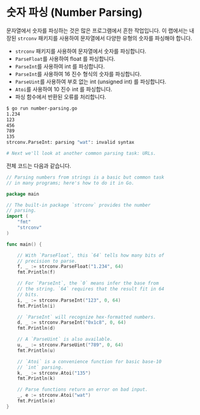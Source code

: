 # 숫자 파싱 (Number Parsing)

문자열에서 숫자를 파싱하는 것은 많은 프로그램에서 흔한 작업입니다. 이 랩에서는 내장된 `strconv` 패키지를 사용하여 문자열에서 다양한 유형의 숫자를 파싱해야 합니다.

- `strconv` 패키지를 사용하여 문자열에서 숫자를 파싱합니다.
- `ParseFloat`를 사용하여 float 를 파싱합니다.
- `ParseInt`를 사용하여 int 를 파싱합니다.
- `ParseInt`를 사용하여 16 진수 형식의 숫자를 파싱합니다.
- `ParseUint`를 사용하여 부호 없는 int (unsigned int) 를 파싱합니다.
- `Atoi`를 사용하여 10 진수 int 를 파싱합니다.
- 파싱 함수에서 반환된 오류를 처리합니다.

```sh
$ go run number-parsing.go
1.234
123
456
789
135
strconv.ParseInt: parsing "wat": invalid syntax

# Next we'll look at another common parsing task: URLs.
```

전체 코드는 다음과 같습니다.

```go
// Parsing numbers from strings is a basic but common task
// in many programs; here's how to do it in Go.

package main

// The built-in package `strconv` provides the number
// parsing.
import (
	"fmt"
	"strconv"
)

func main() {

	// With `ParseFloat`, this `64` tells how many bits of
	// precision to parse.
	f, _ := strconv.ParseFloat("1.234", 64)
	fmt.Println(f)

	// For `ParseInt`, the `0` means infer the base from
	// the string. `64` requires that the result fit in 64
	// bits.
	i, _ := strconv.ParseInt("123", 0, 64)
	fmt.Println(i)

	// `ParseInt` will recognize hex-formatted numbers.
	d, _ := strconv.ParseInt("0x1c8", 0, 64)
	fmt.Println(d)

	// A `ParseUint` is also available.
	u, _ := strconv.ParseUint("789", 0, 64)
	fmt.Println(u)

	// `Atoi` is a convenience function for basic base-10
	// `int` parsing.
	k, _ := strconv.Atoi("135")
	fmt.Println(k)

	// Parse functions return an error on bad input.
	_, e := strconv.Atoi("wat")
	fmt.Println(e)
}
```
